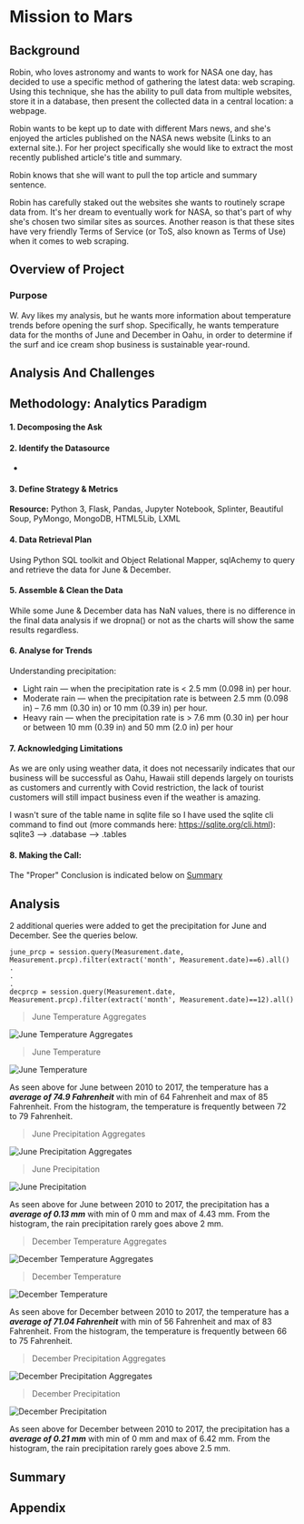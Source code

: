 # Mission to Mars

## Background

Robin, who loves astronomy and wants to work for NASA one day, has decided to use a specific method of gathering the latest data: web scraping. Using this technique, she has the ability to pull data from multiple websites, store it in a database, then present the collected data in a central location: a webpage.

Robin wants to be kept up to date with different Mars news, and she's enjoyed the articles published on the NASA news website (Links to an external site.). For her project specifically she would like to extract the most recently published article's title and summary.

Robin knows that she will want to pull the top article and summary sentence.

Robin has carefully staked out the websites she wants to routinely scrape data from. It's her dream to eventually work for NASA, so that's part of why she's chosen two similar sites as sources. Another reason is that these sites have very friendly Terms of Service (or ToS, also known as Terms of Use) when it comes to web scraping.

## Overview of Project
### Purpose

W. Avy likes my analysis, but he wants more information about temperature trends before opening the surf shop. Specifically, he wants temperature data for the months of June and December in Oahu, in order to determine if the surf and ice cream shop business is sustainable year-round.

## Analysis And Challenges

## Methodology: Analytics Paradigm

#### 1. Decomposing the Ask


#### 2. Identify the Datasource
*

#### 3. Define Strategy & Metrics
**Resource:** Python 3, Flask, Pandas, Jupyter Notebook, Splinter, Beautiful Soup, PyMongo, MongoDB, HTML5Lib, LXML

#### 4. Data Retrieval Plan
Using Python SQL toolkit and Object Relational Mapper, sqlAchemy to query and retrieve the data for June & December.

#### 5. Assemble & Clean the Data
While some June & December data has NaN values, there is no difference in the final data analysis if we dropna() or not as the charts will show the same results regardless.

#### 6. Analyse for Trends

Understanding precipitation:

* Light rain — when the precipitation rate is < 2.5 mm (0.098 in) per hour.
* Moderate rain — when the precipitation rate is between 2.5 mm (0.098 in) – 7.6 mm (0.30 in) or 10 mm (0.39 in) per hour.
* Heavy rain — when the precipitation rate is > 7.6 mm (0.30 in) per hour or between 10 mm (0.39 in) and 50 mm (2.0 in) per hour

#### 7. Acknowledging Limitations
As we are only using weather data, it does not necessarily indicates that our business will be successful as Oahu, Hawaii still depends largely on tourists as customers and currently with Covid restriction, the lack of tourist customers will still impact business even if the weather is amazing.

I wasn't sure of the table name in sqlite file so I have used the sqlite cli command to find out (more commands here: https://sqlite.org/cli.html): sqlite3 --> .database --> .tables

#### 8. Making the Call:
The "Proper" Conclusion is indicated below on [Summary](#summary)

## Analysis

2 additional queries were added to get the precipitation for June and December. See the queries below.

```
june_prcp = session.query(Measurement.date, Measurement.prcp).filter(extract('month', Measurement.date)==6).all()
.
.
.
decprcp = session.query(Measurement.date, Measurement.prcp).filter(extract('month', Measurement.date)==12).all()
```

>June Temperature Aggregates

![June Temperature Aggregates](resources/junetempdesc.png)

>June Temperature

![June Temperature](resources/junetemp.png)

As seen above for June between 2010 to 2017, the temperature has a _**average of 74.9 Fahrenheit**_ with  min of 64 Fahrenheit and max of 85 Fahrenheit. From the histogram, the temperature is frequently between 72 to 79 Fahrenheit.

>June Precipitation Aggregates

![June Precipitation Aggregates](resources/juneprcpdesc.png)

>June Precipitation

![June Precipitation](resources/juneprcp.png)

As seen above for June between 2010 to 2017, the precipitation has a _**average of 0.13 mm**_ with  min of 0 mm and max of 4.43 mm. From the histogram, the rain precipitation rarely goes above 2 mm.

>December Temperature Aggregates

![December Temperature Aggregates](resources/dectempdesc.png)

>December Temperature

![December Temperature](resources/dectemp.png)

As seen above for December between 2010 to 2017, the temperature has a _**average of 71.04 Fahrenheit**_ with  min of 56 Fahrenheit and max of 83 Fahrenheit. From the histogram, the temperature is frequently between 66 to 75 Fahrenheit.

>December Precipitation Aggregates

![December Precipitation Aggregates](resources/decprcpdesc.png)

>December Precipitation

![December Precipitation](resources/decprcp.png)

As seen above for December between 2010 to 2017, the precipitation has a _**average of 0.21 mm**_ with  min of 0 mm and max of 6.42 mm. From the histogram, the rain precipitation rarely goes above 2.5 mm.


## Summary


## Appendix
